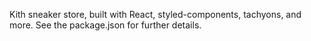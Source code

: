 Kith sneaker store, built with React, styled-components, tachyons, and more. See the package.json for further details.
